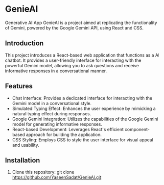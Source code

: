 # GenieAI
Generative AI App
GenieAI is a project aimed at replicating the functionality of Gemini, powered by the Google Gemini API, using React and CSS.

## Introduction
This project introduces a React-based web application that functions as a AI chatbot. It provides a user-friendly interface for interacting with the powerful Gemini model, allowing you to ask questions and receive informative responses in a conversational manner.

## Features
- Chat Interface: Provides a dedicated interface for interacting with the Gemini model in a conversational style.
- Simulated Typing Effect: Enhances the user experience by mimicking a natural typing effect during responses.
- Google Gemini Integration: Utilizes the capabilities of the Google Gemini model for generating informative responses.
- React-based Development: Leverages React's efficient component-based approach for building the application.
- CSS Styling: Employs CSS to style the user interface for visual appeal and usability.

## Installation
1. Clone this repository:
git clone https://github.com/YaseenSadat/GenieAI.git